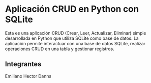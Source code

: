 # Aplicación CRUD en Python con SQLite

Esta es una aplicación CRUD (Crear, Leer, Actualizar, Eliminar) simple desarrollada en Python que utiliza SQLite como base de datos. La aplicación permite interactuar con una base de datos SQLite, realizar operaciones CRUD en una tabla y gestionar registros.

## Integrantes 

Emiliano 
Hector
Danna
